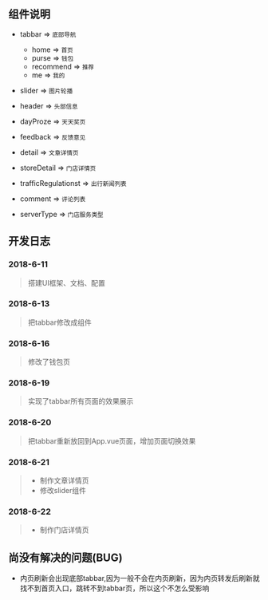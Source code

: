 ## 组件说明

* tabbar => `底部导航`
    *  home => `首页`
    *  purse => `钱包`
    *  recommend => `推荐`
    *  me => `我的`

* slider => `图片轮播`
* header => `头部信息`
* dayProze => `天天奖页`
* feedback => `反馈意见`
* detail => `文章详情页`
* storeDetail => `门店详情页`
* trafficRegulationst => `出行新闻列表`
* comment => `评论列表`
* serverType => `门店服务类型`

## 开发日志
### 2018-6-11
> 搭建UI框架、文档、配置
### 2018-6-13
> 把tabbar修改成组件
### 2018-6-16
> 修改了钱包页
### 2018-6-19
> 实现了tabbar所有页面的效果展示
### 2018-6-20
> 把tabbar重新放回到App.vue页面，增加页面切换效果
### 2018-6-21
> * 制作文章详情页
> * 修改slider组件

### 2018-6-22
> * 制作门店详情页


## 尚没有解决的问题(BUG)
* 内页刷新会出现底部tabbar,因为一般不会在内页刷新，因为内页转发后刷新就找不到首页入口，跳转不到tabbar页，所以这个不怎么受影响
